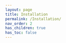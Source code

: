 ```yaml
---
layout: page
title: Installation
permalink: /Installation/
nav_order: 2
has_children: true
has_toc: false
---
```

